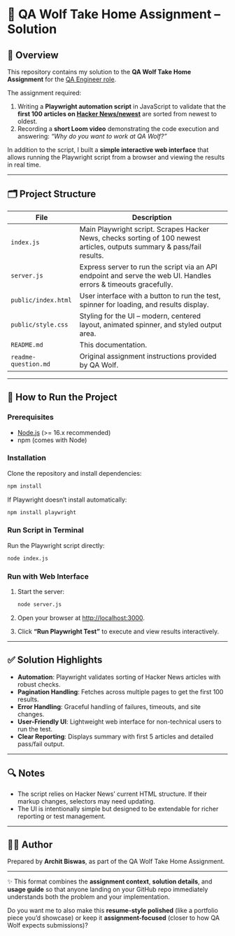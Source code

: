 # 🐺 QA Wolf Take Home Assignment – Solution

## 📌 Overview

This repository contains my solution to the **QA Wolf Take Home Assignment** for the [QA Engineer role](https://www.task-wolf.com/apply-qae).

The assignment required:

1. Writing a **Playwright automation script** in JavaScript to validate that the **first 100 articles on [Hacker News/newest](https://news.ycombinator.com/newest)** are sorted from newest to oldest.
2. Recording a **short Loom video** demonstrating the code execution and answering: *“Why do you want to work at QA Wolf?”*

In addition to the script, I built a **simple interactive web interface** that allows running the Playwright script from a browser and viewing the results in real time.

---

## 🗂️ Project Structure

| File                 | Description                                                                                                              |
| -------------------- | ------------------------------------------------------------------------------------------------------------------------ |
| `index.js`           | Main Playwright script. Scrapes Hacker News, checks sorting of 100 newest articles, outputs summary & pass/fail results. |
| `server.js`          | Express server to run the script via an API endpoint and serve the web UI. Handles errors & timeouts gracefully.         |
| `public/index.html`  | User interface with a button to run the test, spinner for loading, and results display.                                  |
| `public/style.css`   | Styling for the UI – modern, centered layout, animated spinner, and styled output area.                                  |
| `README.md`          | This documentation.                                                                                                      |
| `readme-question.md` | Original assignment instructions provided by QA Wolf.                                                                    |

---

## 🚀 How to Run the Project

### Prerequisites

* [Node.js](https://nodejs.org/) (>= 16.x recommended)
* npm (comes with Node)

### Installation

Clone the repository and install dependencies:

```bash
npm install
```

If Playwright doesn’t install automatically:

```bash
npm install playwright
```

### Run Script in Terminal

Run the Playwright script directly:

```bash
node index.js
```

### Run with Web Interface

1. Start the server:

   ```bash
   node server.js
   ```
2. Open your browser at [http://localhost:3000](http://localhost:3000).
3. Click **“Run Playwright Test”** to execute and view results interactively.

---

## ✅ Solution Highlights

* **Automation**: Playwright validates sorting of Hacker News articles with robust checks.
* **Pagination Handling**: Fetches across multiple pages to get the first 100 results.
* **Error Handling**: Graceful handling of failures, timeouts, and site changes.
* **User-Friendly UI**: Lightweight web interface for non-technical users to run the test.
* **Clear Reporting**: Displays summary with first 5 articles and detailed pass/fail output.

---

## 🔍 Notes

* The script relies on Hacker News’ current HTML structure. If their markup changes, selectors may need updating.
* The UI is intentionally simple but designed to be extendable for richer reporting or test management.

---

## 🧑‍💻 Author

Prepared by **Archit Biswas**, as part of the QA Wolf Take Home Assignment.

---

✨ This format combines the **assignment context**, **solution details**, and **usage guide** so that anyone landing on your GitHub repo immediately understands both the problem and your implementation.

Do you want me to also make this **resume-style polished** (like a portfolio piece you’d showcase) or keep it **assignment-focused** (closer to how QA Wolf expects submissions)?
